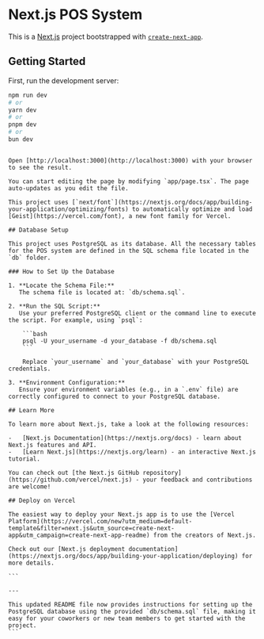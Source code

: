 # Next.js POS System

This is a [Next.js](https://nextjs.org) project bootstrapped with [`create-next-app`](https://nextjs.org/docs/app/api-reference/cli/create-next-app).

## Getting Started

First, run the development server:

```bash
npm run dev
# or
yarn dev
# or
pnpm dev
# or
bun dev
```
````

Open [http://localhost:3000](http://localhost:3000) with your browser to see the result.

You can start editing the page by modifying `app/page.tsx`. The page auto-updates as you edit the file.

This project uses [`next/font`](https://nextjs.org/docs/app/building-your-application/optimizing/fonts) to automatically optimize and load [Geist](https://vercel.com/font), a new font family for Vercel.

## Database Setup

This project uses PostgreSQL as its database. All the necessary tables for the POS system are defined in the SQL schema file located in the `db` folder.

### How to Set Up the Database

1. **Locate the Schema File:**  
   The schema file is located at: `db/schema.sql`.

2. **Run the SQL Script:**  
   Use your preferred PostgreSQL client or the command line to execute the script. For example, using `psql`:

    ```bash
    psql -U your_username -d your_database -f db/schema.sql
    ```

    Replace `your_username` and `your_database` with your PostgreSQL credentials.

3. **Environment Configuration:**  
   Ensure your environment variables (e.g., in a `.env` file) are correctly configured to connect to your PostgreSQL database.

## Learn More

To learn more about Next.js, take a look at the following resources:

-   [Next.js Documentation](https://nextjs.org/docs) - learn about Next.js features and API.
-   [Learn Next.js](https://nextjs.org/learn) - an interactive Next.js tutorial.

You can check out [the Next.js GitHub repository](https://github.com/vercel/next.js) - your feedback and contributions are welcome!

## Deploy on Vercel

The easiest way to deploy your Next.js app is to use the [Vercel Platform](https://vercel.com/new?utm_medium=default-template&filter=next.js&utm_source=create-next-app&utm_campaign=create-next-app-readme) from the creators of Next.js.

Check out our [Next.js deployment documentation](https://nextjs.org/docs/app/building-your-application/deploying) for more details.

```

---

This updated README file now provides instructions for setting up the PostgreSQL database using the provided `db/schema.sql` file, making it easy for your coworkers or new team members to get started with the project.
```
